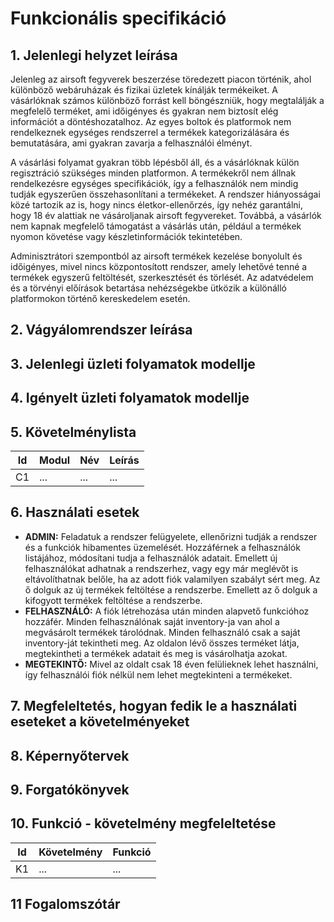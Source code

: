 # Funkcionális specifikáció

## 1. Jelenlegi helyzet leírása

Jelenleg az airsoft fegyverek beszerzése töredezett piacon történik, ahol különböző webáruházak és fizikai üzletek kínálják termékeiket. A vásárlóknak számos különböző forrást kell böngészniük, hogy megtalálják a megfelelő terméket, ami időigényes és gyakran nem biztosít elég információt a döntéshozatalhoz. Az egyes boltok és platformok nem rendelkeznek egységes rendszerrel a termékek kategorizálására és bemutatására, ami gyakran zavarja a felhasználói élményt.

A vásárlási folyamat gyakran több lépésből áll, és a vásárlóknak külön regisztráció szükséges minden platformon. A termékekről nem állnak rendelkezésre egységes specifikációk, így a felhasználók nem mindig tudják egyszerűen összehasonlítani a termékeket. A rendszer hiányosságai közé tartozik az is, hogy nincs életkor-ellenőrzés, így nehéz garantálni, hogy 18 év alattiak ne vásároljanak airsoft fegyvereket. Továbbá, a vásárlók nem kapnak megfelelő támogatást a vásárlás után, például a termékek nyomon követése vagy készletinformációk tekintetében.

Adminisztrátori szempontból az airsoft termékek kezelése bonyolult és időigényes, mivel nincs központosított rendszer, amely lehetővé tenné a termékek egyszerű feltöltését, szerkesztését és törlését. Az adatvédelem és a törvényi előírások betartása nehézségekbe ütközik a különálló platformokon történő kereskedelem esetén.

## 2. Vágyálomrendszer leírása

## 3. Jelenlegi üzleti folyamatok modellje

## 4. Igényelt üzleti folyamatok modellje

## 5. Követelménylista

| Id | Modul | Név | Leírás |
| :---: | --- | --- | --- |
| C1 | ...| ... | ... |

## 6. Használati esetek

+ **ADMIN:** Feladatuk a rendszer felügyelete, ellenőrizni tudják a rendszer és a funkciók hibamentes üzemelését. Hozzáférnek a felhasználók listájához, módosítani tudja a felhasználók adatait. Emellett új felhasználókat adhatnak a rendszerhez, vagy egy már meglévőt is eltávolíthatnak belőle, ha az adott fiók valamilyen szabályt sért meg. Az ő dolguk az új termékek feltöltése a rendszerbe. Emellett az ő dolguk a kifogyott termékek feltöltése a rendszerbe.
+ **FELHASZNÁLÓ:** A fiók létrehozása után minden alapvető funkcióhoz hozzáfér. Minden felhasználónak saját inventory-ja van ahol a megvásárolt termékek tárolódnak. Minden felhasználó csak a saját inventory-ját tekintheti meg. Az oldalon lévő összes terméket látja, megtekintheti a termékek adatait és meg is vásárolhatja azokat. 
+ **MEGTEKINTŐ:** Mivel az oldalt csak 18 éven felülieknek lehet használni, így felhasználói fiók nélkül nem lehet megtekinteni a termékeket.

## 7. Megfeleltetés, hogyan fedik le a használati eseteket a követelményeket

## 8. Képernyőtervek

## 9. Forgatókönyvek

## 10. Funkció - követelmény megfeleltetése

| Id | Követelmény | Funkció |
| :---: | --- | --- |
| K1 | ... | ... |

## 11 Fogalomszótár

